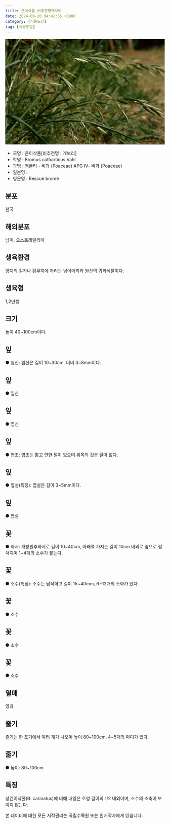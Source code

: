 ```yaml
---
title: 큰이삭풀_비추천명개보리
date: 2024-09-20 04:41:55 +0800
category: [식물도감]
tag: [식물도감]
---
```




![큰이삭풀[비추천명 : 개보리]](/assets/img/fileUpload/plants/basic/Gramineae/Bromus/404/404_1_th2.jpg)
- 국명 : 큰이삭풀[비추천명 : 개보리]
- 학명 : Bromus catharticus Vahl
- 과명 : 앵글러 - 벼과 (Poaceae) APG Ⅳ- 벼과 (Poaceae)
- 일본명 : 
- 영문명 : Rescue brome


## 분포
한국
## 해외분포
남미, 오스트레일리아
## 생육환경
양지의 길가나 황무지에 자라는 남아메리카 원산의 귀화식물이다.
## 생육형
1,2년생
## 크기
높이 40~100cm이다.
## 잎
● 엽신: 엽신은 길이 10~30cm, 너비 3~8mm이다.
## 잎
● 엽신
## 잎
● 엽신
## 잎
● 엽초: 엽초는 짧고 연한 털이 있으며 위쪽의 것은 털이 없다.
## 잎
● 옆설(특징): 엽설은 길이 3~5mm이다.
## 잎
● 엽설
## 꽃
● 화서: 개방원추화서로 길이 10~40cm, 아래쪽 가지는 길이 10cm 내외로 옆으로 펼쳐지며 1~4개의 소수가 붙는다.
## 꽃
● 소수(특징): 소수는 납작하고 길이 15~40mm, 6~12개의 소화가 있다.
## 꽃
● 소수
## 꽃
● 소수
## 꽃
● 소수
## 열매
영과
## 줄기
줄기는 한 포기에서 여러 개가 나오며 높이 80~100cm, 4~5개의 마디가 있다.
## 줄기
● 높이: 80~100cm
## 특징
성긴이삭풀(B. carinatus)에 비해 내영은 호영 길이의 1/2 내외이며, 소수의 소축이 보이지 않는다.






본 데이터에 대한 모든 저작권리는 국립수목원 또는 원저작자에게 있습니다.
